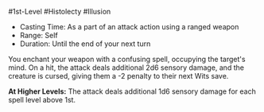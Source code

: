 #1st-Level #Histolecty #Illusion 

* Casting Time: As a part of an attack action using a ranged weapon
* Range: Self
* Duration: Until the end of your next turn  

You enchant your weapon with a confusing spell, occupying the target's mind. On a hit, the attack deals additional 2d6 sensory damage, and the creature is cursed, giving them a -2 penalty to their next Wits save.
 
**At Higher Levels:** The attack deals additional 1d6 sensory damage for each spell level above 1st.